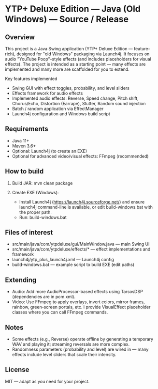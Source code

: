 YTP+ Deluxe Edition — Java (Old Windows) — Source / Release
================================================================

Overview
--------
This project is a Java Swing application (YTP+ Deluxe Edition — feature-rich), designed for "old Windows" packaging via Launch4j. It focuses on audio "YouTube Poop"-style effects (and includes placeholders for visual effects). The project is intended as a starting point — many effects are implemented and many more are scaffolded for you to extend.

Key features implemented
- Swing GUI with effect toggles, probability, and level sliders
- Effects framework for audio effects
- Implemented audio effects: Reverse, Speed change, Pitch shift, Chorus/Echo, Distortion (Earrape), Stutter, Random sound injection
- Batch / random application via EffectManager
- Launch4j configuration and Windows build script

Requirements
------------
- Java 11+
- Maven 3.6+
- Optional: Launch4j (to create an EXE)
- Optional for advanced video/visual effects: FFmpeg (recommended)

How to build
------------
1. Build JAR:
   mvn clean package

2. Create EXE (Windows):
   - Install Launch4j (https://launch4j.sourceforge.net/) and ensure launch4j command-line is available, or edit build-windows.bat with the proper path.
   - Run:
     build-windows.bat

Files of interest
-----------------
- src/main/java/com/ytpdeluxe/gui/MainWindow.java — main Swing UI
- src/main/java/com/ytpdeluxe/effects/* — effect implementations and framework
- launch4j/ytp_plus_launch4j.xml — Launch4j config
- build-windows.bat — example script to build EXE (edit paths)

Extending
---------
- Audio: Add more AudioProcessor-based effects using TarsosDSP (dependencies are in pom.xml).
- Video: Use FFmpeg to apply overlays, invert colors, mirror frames, rainbow, green-screen portals, etc. I provide VisualEffect placeholder classes where you can call FFmpeg commands.

Notes
-----
- Some effects (e.g., Reverse) operate offline by generating a temporary WAV and playing it; streaming reversals are more complex.
- Randomness parameters (probability and level) are wired in — many effects include level sliders that scale their intensity.

License
-------
MIT — adapt as you need for your project.

```

